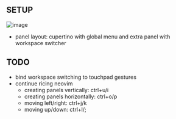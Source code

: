 ## SETUP
![image](https://github.com/Wi150nZ/dotfiles/blob/master/configuration.png)
- panel layout: cupertino with global menu and extra panel with workspace switcher

## TODO
- bind workspace switching to touchpad gestures
- continue ricing neovim
	- creating panels vertically: ctrl+u/i
	- creating panels horizontally: ctrl+o/p
	- moving left/right: ctrl+j/k
	- moving up/down: ctrl+l/;
